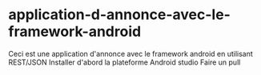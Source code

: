# application-d-annonce-avec-le-framework-android
Ceci est une application d'annonce avec le framework android en utilisant REST/JSON
Installer d'abord la plateforme Android studio
Faire un pull
